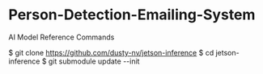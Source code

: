 # Person-Detection-Emailing-System

AI Model Reference Commands

$ git clone https://github.com/dusty-nv/jetson-inference
$ cd jetson-inference
$ git submodule update --init
